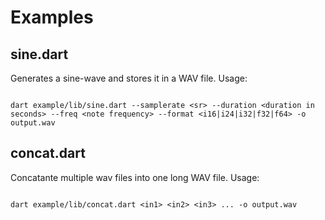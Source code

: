 # Examples

## sine.dart

Generates a sine-wave and stores it in a WAV file.
Usage:

```

dart example/lib/sine.dart --samplerate <sr> --duration <duration in seconds> --freq <note frequency> --format <i16|i24|i32|f32|f64> -o output.wav

```


## concat.dart

Concatante multiple wav files into one long WAV file.
Usage:

```

dart example/lib/concat.dart <in1> <in2> <in3> ... -o output.wav

```
